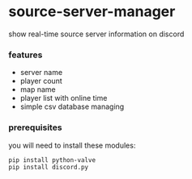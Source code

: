 # source-server-manager
show real-time source server information on discord

### features
* server name
* player count
* map name
* player list with online time
* simple csv database managing

### prerequisites
you will need to install these modules:
```sh
pip install python-valve
pip install discord.py
```
